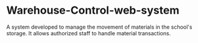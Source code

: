 # Warehouse-Control-web-system
A system developed to manage the movement of materials in the school's storage. It allows authorized staff to handle material transactions.
